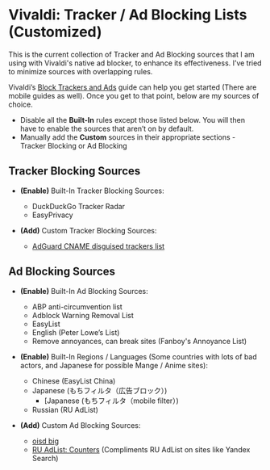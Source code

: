 # Vivaldi: Tracker / Ad Blocking Lists (Customized)
This is the current collection of Tracker and Ad Blocking sources that I am using with Vivaldi's native ad blocker, to enhance its effectiveness. I’ve tried to minimize sources with overlapping rules.

Vivaldi’s [Block Trackers and Ads](https://help.vivaldi.com/desktop/privacy/tracking-and-ad-blocking/) guide can help you get started (There are mobile guides as well). Once you get to that point, below are my sources of choice.

- Disable all the **Built-In** rules except those listed below. You will then have to enable the sources that aren’t on by default.
- Manually add the **Custom** sources in their appropriate sections - Tracker Blocking or Ad Blocking

## Tracker Blocking Sources

- **(Enable)** Built-In Tracker Blocking Sources:
  - DuckDuckGo Tracker Radar
  - EasyPrivacy

- **(Add)** Custom Tracker Blocking Sources:
  - [AdGuard CNAME disguised trackers list](https://raw.githubusercontent.com/AdguardTeam/cname-trackers/master/data/combined_disguised_trackers.txt)

## Ad Blocking Sources

- **(Enable)** Built-In Ad Blocking Sources:
  - ABP anti-circumvention list
  - Adblock Warning Removal List
  - EasyList
  - English (Peter Lowe’s List)
  - Remove annoyances, can break sites (Fanboy's Annoyance List)
- **(Enable)** Built-In Regions / Languages (Some countries with lots of bad actors, and Japanese for possible Mange / Anime sites):
  - Chinese (EasyList China)
  - Japanese (もちフィルタ（広告ブロック）)
    - [Japanese (もちフィルタ（mobile filter）)
  - Russian (RU AdList)

- **(Add)** Custom Ad Blocking Sources:
  - [oisd big](https://big.oisd.nl/)
  - [RU AdList: Counters](https://easylist-downloads.adblockplus.org/cntblock.txt) (Compliments RU AdList on sites like Yandex Search)
